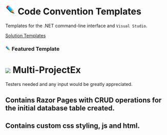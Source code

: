 # ![](/Assets/github-image32x32.png) Code Convention Templates
Templates for the .NET command-line interface and `Visual Studio`.

[Solution Templates](https://github.com/bboy77/Templates/tree/main/SolutionTemplates)

### ![](https://github.com/bboy77/Templates/blob/main/Assets/github-image16x16.png) Featured Template
# ![](https://github.com/bboy77/Templates/tree/main/SolutionTemplates/Content/Multi-ProjectEx) Multi-ProjectEx
Testers needed and any input would be greatly appreciated.
## Contains Razor Pages with CRUD operations for the initial database table created.<br/>
## Contains custom css styling, js and html.


 
